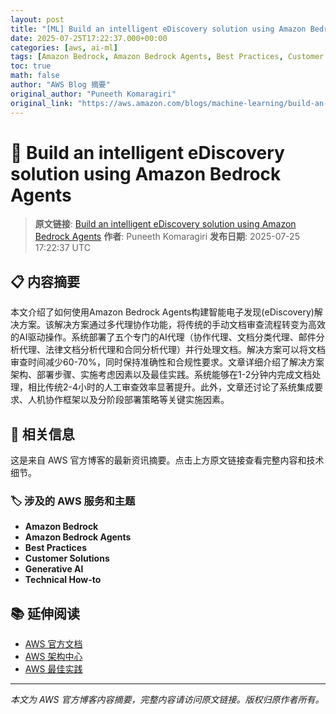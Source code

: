 ```yaml
---
layout: post
title: "[ML] Build an intelligent eDiscovery solution using Amazon Bedrock Agents"
date: 2025-07-25T17:22:37.000+00:00
categories: [aws, ai-ml]
tags: [Amazon Bedrock, Amazon Bedrock Agents, Best Practices, Customer Solutions, Generative AI, Technical How-to]
toc: true
math: false
author: "AWS Blog 摘要"
original_author: "Puneeth Komaragiri"
original_link: "https://aws.amazon.com/blogs/machine-learning/build-an-intelligent-ediscovery-solution-using-amazon-bedrock-agents/"
---
```


# 🤖 Build an intelligent eDiscovery solution using Amazon Bedrock Agents

> **原文链接**: [Build an intelligent eDiscovery solution using Amazon Bedrock Agents](https://aws.amazon.com/blogs/machine-learning/build-an-intelligent-ediscovery-solution-using-amazon-bedrock-agents/)
> **作者**: Puneeth Komaragiri
> **发布日期**: 2025-07-25 17:22:37 UTC

## 📋 内容摘要

本文介绍了如何使用Amazon Bedrock Agents构建智能电子发现(eDiscovery)解决方案。该解决方案通过多代理协作功能，将传统的手动文档审查流程转变为高效的AI驱动操作。系统部署了五个专门的AI代理（协作代理、文档分类代理、邮件分析代理、法律文档分析代理和合同分析代理）并行处理文档。解决方案可以将文档审查时间减少60-70%，同时保持准确性和合规性要求。文章详细介绍了解决方案架构、部署步骤、实施考虑因素以及最佳实践。系统能够在1-2分钟内完成文档处理，相比传统2-4小时的人工审查效率显著提升。此外，文章还讨论了系统集成要求、人机协作框架以及分阶段部署策略等关键实施因素。

## 🔗 相关信息

这是来自 AWS 官方博客的最新资讯摘要。点击上方原文链接查看完整内容和技术细节。

### 🏷️ 涉及的 AWS 服务和主题

- **Amazon Bedrock**
- **Amazon Bedrock Agents**
- **Best Practices**
- **Customer Solutions**
- **Generative AI**
- **Technical How-to**

## 📚 延伸阅读

- [AWS 官方文档](https://docs.aws.amazon.com/)
- [AWS 架构中心](https://aws.amazon.com/architecture/)
- [AWS 最佳实践](https://aws.amazon.com/architecture/well-architected/)

---

*本文为 AWS 官方博客内容摘要，完整内容请访问原文链接。版权归原作者所有。*